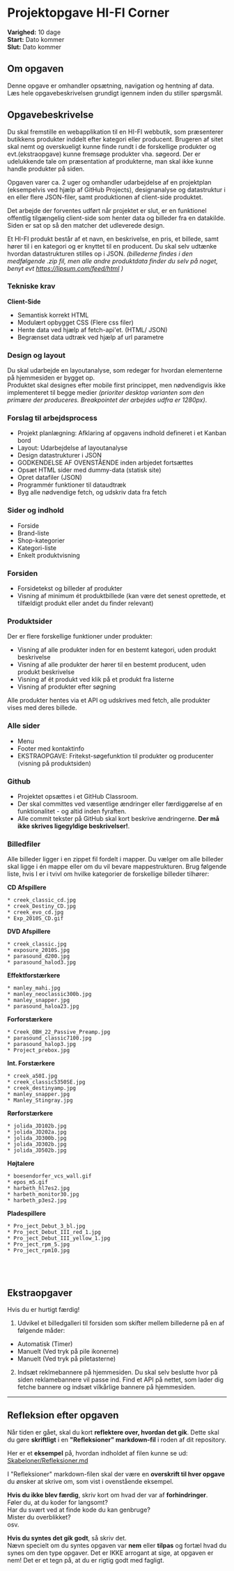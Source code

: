 # Projektopgave HI-FI Corner

**Varighed:** 10 dage<br>
**Start:** Dato kommer <br>
**Slut:** Dato kommer

## Om opgaven
Denne opgave er omhandler opsætning, navigation og hentning af data. Læs hele opgavebeskrivelsen grundigt igennem inden du stiller spørgsmål.

## Opgavebeskrivelse

Du skal fremstille en webapplikation til en HI-FI webbutik, som præsenterer butikkens produkter inddelt efter kategori eller producent. Brugeren af sitet skal nemt og overskueligt kunne finde rundt i de forskellige produkter og evt.(ekstraopgave) kunne fremsøge produkter vha. søgeord. Der er udelukkende tale om præsentation af produkterne, man skal ikke kunne handle produkter på siden.

Opgaven varer ca. 2 uger og omhandler udarbejdelse af en projektplan (eksempelvis ved hjælp af GitHub Projects), designanalyse og datastruktur i en eller flere JSON-filer, samt produktionen af client-side produktet.

Det arbejde der forventes udført når projektet er slut, er en funktionel offentlig tilgængelig client-side som henter data og billeder fra en datakilde. Siden er sat op så den matcher det udleverede design.

Et HI-FI produkt består af et navn, en beskrivelse, en pris, et billede, samt hører til i en kategori og er knyttet til en producent. Du skal selv udtænke hvordan datastrukturen stilles op i JSON.
*(billederne findes i den medfølgende .zip fil, men alle andre produktdata finder du selv på noget, benyt evt https://lipsum.com/feed/html )*

### Tekniske krav

**Client-Side**
* Semantisk korrekt HTML
* Modulært opbygget CSS (Flere css filer)
* Hente data ved hjælp af fetch-api'et. (HTML/ JSON)
* Begrænset data udtræk ved hjælp af url parametre

### Design og layout
Du skal udarbejde en layoutanalyse, som redegør for hvordan elementerne på hjemmesiden er bygget op.<br>
Produktet skal designes efter mobile first princippet, men nødvendigvis ikke implementeret til begge medier *(prioriter desktop varianten som den primære der produceres. Breakpointet der arbejdes udfra er 1280px)*.

### Forslag til arbejdsprocess
* Projekt planlægning: Afklaring af opgavens indhold defineret i et Kanban bord
* Layout: Udarbejdelse af layoutanalyse
* Design datastrukturer i JSON
* GODKENDELSE AF OVENSTÅENDE inden arbjedet fortsættes
* Opsæt HTML sider med dummy-data (statisk site)
* Opret datafiler (JSON)
* Programmér funktioner til dataudtræk
* Byg alle nødvendige fetch, og udskriv data fra fetch

### Sider og indhold
* Forside
* Brand-liste
* Shop-kategorier
* Kategori-liste
* Enkelt produktvisning
 
### Forsiden 
* Forsidetekst og billeder af produkter
* Visning af minimum ét produktbillede (kan være det senest oprettede, et tilfældigt produkt eller andet du finder relevant)
 
### Produktsider
Der er flere forskellige funktioner under produkter:
* Visning af alle produkter inden for en bestemt kategori, uden produkt beskrivelse
* Visning af alle produkter der hører til en bestemt producent, uden produkt beskrivelse
* Visning af ét produkt ved klik på et produkt fra listerne
* Visning af produkter efter søgning 

Alle produkter hentes via et API og udskrives med fetch, alle produkter vises med deres billede.
 
### Alle sider 
* Menu 
* Footer med kontaktinfo 
* EKSTRAOPGAVE: Fritekst-søgefunktion til produkter og producenter (visning på produktsiden)  

### Github
* Projektet opsættes i et GitHub Classroom.
* Der skal committes ved væsentlige ændringer eller færdiggørelse af en funktionalitet - og altid inden fyraften.
* Alle commit tekster på GitHub skal kort beskrive ændringerne. **Der må ikke skrives ligegyldige beskrivelser!**.

### Billedfiler
Alle billeder ligger i en zippet fil fordelt i mapper.
Du vælger om alle billeder skal ligge i én mappe eller om du vil bevare mappestrukturen.
Brug følgende liste, hvis I er i tvivl om hvilke kategorier de forskellige billeder tilhører:

**CD Afspillere**

    * creek_classic_cd.jpg
    * creek_Destiny_CD.jpg
    * creek_evo_cd.jpg
    * Exp_2010S_CD.gif


**DVD Afspillere**

    * creek_classic.jpg
    * exposure_2010S.jpg
    * parasound_d200.jpg
    * parasound_halod3.jpg


**Effektforstærkere**

    * manley_mahi.jpg
    * manley_neoclassic300b.jpg
    * manley_snapper.jpg
    * parasound_haloa23.jpg


**Forforstærkere**

    * Creek_OBH_22_Passive_Preamp.jpg
    * parasound_classic7100.jpg
    * parasound_halop3.jpg
    * Project_prebox.jpg


**Int. Forstærkere**

    * creek_a50I.jpg
    * creek_classic5350SE.jpg
    * creek_destinyamp.jpg
    * manley_snapper.jpg
    * Manley_Stingray.jpg
   
   
**Rørforstærkere**

    * jolida_JD102b.jpg
    * jolida_JD202a.jpg
    * jolida_JD300b.jpg
    * jolida_JD302b.jpg
    * jolida_JD502b.jpg 
   
   
**Højtalere**

    * boesendorfer_vcs_wall.gif
    * epos_m5.gif
    * harbeth_hl7es2.jpg
    * harbeth_monitor30.jpg
    * harbeth_p3es2.jpg


**Pladespillere**

    * Pro_ject_Debut_3_bl.jpg
    * Pro_ject_Debut_III_red_1.jpg
    * Pro_ject_Debut_III_yellow_1.jpg
    * Pro_ject_rpm_5.jpg
    * Pro_ject_rpm10.jpg
 

<br><br>
## Ekstraopgaver
Hvis du er hurtigt færdig!

1. Udvikel et billedgalleri til forsiden som skifter mellem billederne på en af følgende måder:
* Automatisk (Timer)
* Manuelt (Ved tryk på pile ikonerne)
* Manuelt (Ved tryk på piletasterne)

2. Indsæt reklmebannere på hjemmesiden. Du skal selv beslutte hvor på siden reklamebannere vil passe ind. Find et API på nettet, som lader dig fetche bannere og indsæt vilkårlige bannere på hjemmesiden.

---

## **Refleksion efter opgaven**

Når tiden er gået, skal du kort **reflektere over, hvordan det gik**. Dette skal du gøre **skriftligt** i en **"Refleksioner" markdown-fil** i roden af dit repository.

Her er et **eksempel** på, hvordan indholdet af filen kunne se ud:<br>
[Skabeloner/Refleksioner.md](../Skabeloner/Refleksioner.md)

I "Refleksioner" markdown-filen skal der være en **overskrift til hver opgave** du ønsker at skrive om, som vist i ovenstående eksempel.

**Hvis du ikke blev færdig**, skriv kort om hvad der var af **forhindringer**. <br>
Føler du, at du koder for langsomt? <br>
Har du svært ved at finde kode du kan genbruge? <br>
Mister du overblikket?<br>
osv.

**Hvis du syntes det gik godt**, så skriv det. <br>Nævn specielt om du syntes opgaven var **nem** eller **tilpas** og fortæl hvad du synes om den type opgaver. Det er IKKE arrogant at sige, at opgaven er nem! Det er et tegn på, at du er rigtig godt med fagligt.
